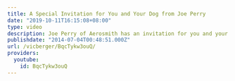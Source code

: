 ```yaml
---
title: A Special Invitation for You and Your Dog from Joe Perry
date: "2019-10-11T16:15:08+08:00"
type: video
description: Joe Perry of Aerosmith has an invitation for you and your dog.
publishdate: "2014-07-04T00:48:51.000Z"
url: /vicberger/BqcTykw3ouQ/
providers:
  youtube:
    id: BqcTykw3ouQ
---
```

